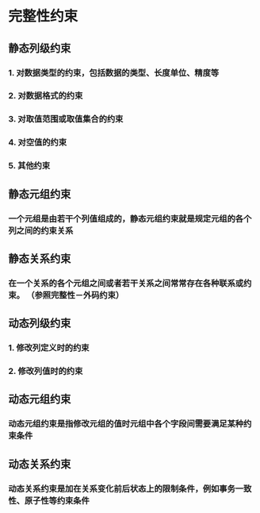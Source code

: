 # 完整性约束
## 静态列级约束
### 1. 对数据类型的约束，包括数据的类型、长度单位、精度等
### 2. 对数据格式的约束 
### 3. 对取值范围或取值集合的约束
### 4. 对空值的约束
### 5. 其他约束 
## 静态元组约束
### 一个元组是由若干个列值组成的，静态元组约束就是规定元组的各个列之间的约束关系
## 静态关系约束
### 在一个关系的各个元组之间或者若干关系之间常常存在各种联系或约束。 （参照完整性－外码约束）
## 动态列级约束
### 1. 修改列定义时的约束 
### 2. 修改列值时的约束
## 动态元组约束 
### 动态元组约束是指修改元组的值时元组中各个字段间需要满足某种约束条件
## 动态关系约束

### 动态关系约束是加在关系变化前后状态上的限制条件，例如事务一致性、原子性等约束条件